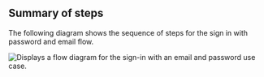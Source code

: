 ## Summary of steps

The following diagram shows the sequence of steps for the sign in with password and email flow.

<div class="common-image-format">

![Displays a flow diagram for the sign-in with an email and password use case.](/img/oie-embedded-sdk/oie-embedded-sdk-use-case-sign-in-pwd-email-nodejs.png)

</div>
